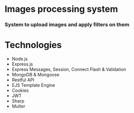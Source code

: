 # Images processing system
### System to upload images and apply filters on them

# Technologies
* Node.js
* Express.js
* Express Messages, Session, Connect Flash & Validation
* MongoDB & Mongoose
* Restful API
* EJS Template Engine
* Cookies
* JWT 
* Sharp 
* Multer 
